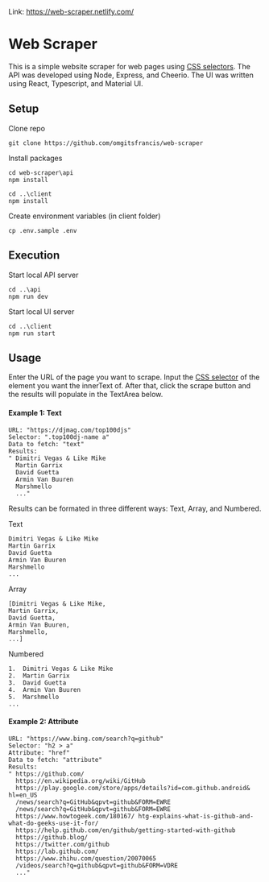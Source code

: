 Link: https://web-scraper.netlify.com/

# Web Scraper
This is a simple website scraper for web pages using [CSS selectors](https://www.w3schools.com/css/css_selectors.asp). The API was developed using Node, Express, and Cheerio. The UI was written using React, Typescript, and Material UI.

## Setup
Clone repo
```
git clone https://github.com/omgitsfrancis/web-scraper
```
Install packages
```
cd web-scraper\api
npm install

cd ..\client
npm install
```
Create environment variables (in client folder)
```
cp .env.sample .env
```

## Execution
Start local API server
```
cd ..\api
npm run dev
```
Start local UI server
```
cd ..\client
npm run start
```
## Usage
Enter the URL of the page you want to scrape. Input the [CSS selector](https://www.w3schools.com/css/css_selectors.asp) of the element you want the innerText of. After that, click the scrape button and the results will populate in the TextArea below. 

#### Example 1: Text
```
URL: "https://djmag.com/top100djs"
Selector: ".top100dj-name a"
Data to fetch: "text"
Results:
" Dimitri Vegas & Like Mike
  Martin Garrix
  David Guetta
  Armin Van Buuren
  Marshmello
  ..."
```

Results can be formated in three different ways: Text, Array, and Numbered.

Text
```
Dimitri Vegas & Like Mike
Martin Garrix
David Guetta
Armin Van Buuren
Marshmello
...
```
Array
```
[Dimitri Vegas & Like Mike,
Martin Garrix,
David Guetta,
Armin Van Buuren,
Marshmello,
...]
```
Numbered
```
1.	Dimitri Vegas & Like Mike
2.	Martin Garrix
3.	David Guetta
4.	Armin Van Buuren
5.	Marshmello 
...
```

#### Example 2: Attribute
```
URL: "https://www.bing.com/search?q=github"
Selector: "h2 > a"
Attribute: "href"
Data to fetch: "attribute"
Results:
" https://github.com/
  https://en.wikipedia.org/wiki/GitHub
  https://play.google.com/store/apps/details?id=com.github.android& hl=en_US
  /news/search?q=GitHub&qpvt=github&FORM=EWRE
  /news/search?q=GitHub&qpvt=github&FORM=EWRE
  https://www.howtogeek.com/180167/ htg-explains-what-is-github-and-what-do-geeks-use-it-for/
  https://help.github.com/en/github/getting-started-with-github
  https://github.blog/
  https://twitter.com/github
  https://lab.github.com/
  https://www.zhihu.com/question/20070065
  /videos/search?q=github&qpvt=github&FORM=VDRE
  ..."
```
